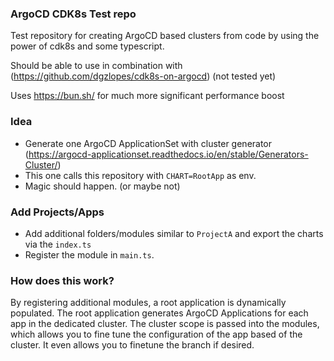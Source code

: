 ### ArgoCD CDK8s Test repo

Test repository for creating ArgoCD based clusters from code by using the power of cdk8s and some typescript.

Should be able to use in combination with (https://github.com/dgzlopes/cdk8s-on-argocd) (not tested yet)

Uses https://bun.sh/ for much more significant performance boost

### Idea
- Generate one ArgoCD ApplicationSet with cluster generator (https://argocd-applicationset.readthedocs.io/en/stable/Generators-Cluster/)
- This one calls this repository with `CHART=RootApp` as env. 
- Magic should happen. (or maybe not)

### Add Projects/Apps
- Add additional folders/modules similar to `ProjectA` and export the charts via the `index.ts`
- Register the module in `main.ts`.


### How does this work?
By registering additional modules, a root application is dynamically populated. The root application generates ArgoCD Applications for each app in the dedicated cluster. The cluster scope is passed into the modules, which allows you to fine tune the configuration of the app based of the cluster. It even allows you to finetune the branch if desired.
